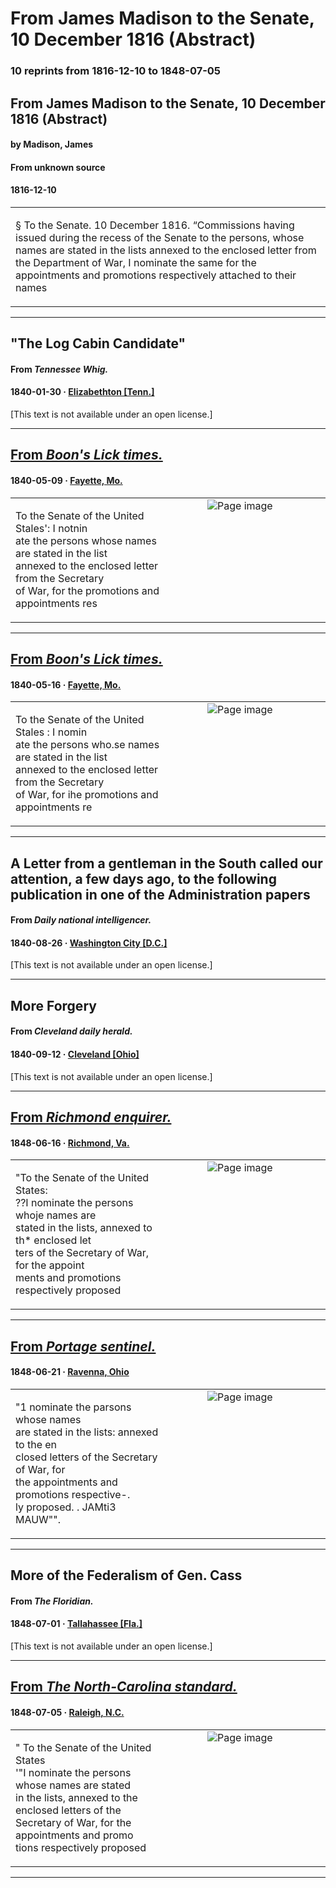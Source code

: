 
# From James Madison to the Senate, 10 December 1816 (Abstract)

### 10 reprints from 1816-12-10 to 1848-07-05

## From James Madison to the Senate, 10 December 1816 (Abstract)

#### by Madison, James

#### From unknown source

#### 1816-12-10

<table style="width: 100%;"><tr><td style="width: 50%">

§ To the Senate. 10 December 1816. “Commissions having issued during the recess of the Senate to the persons, whose names are stated in the lists annexed to the enclosed letter from the Department of War, I nominate the same for the appointments and promotions respectively attached to their names
</td></tr></table>

---

## "The Log Cabin Candidate"

#### From _Tennessee Whig._

#### 1840-01-30 &middot; [Elizabethton [Tenn.]](http://dbpedia.org/resource/Elizabethton%2C_Tennessee)

[This text is not available under an open license.]

---

## [From _Boon's Lick times._](https://www.loc.gov/resource/sn83016957/1840-05-09/ed-1/?sp=4)

#### 1840-05-09 &middot; [Fayette, Mo.](http://dbpedia.org/resource/Fayette%2C_Missouri)

<table style="width: 100%;"><tr><td style="width: 50%">

  
To the Senate of the United Stales&#x27;: I notnin  
ate the persons whose names are stated in the list  
annexed to the enclosed letter from the Secretary  
of War, for the promotions and appointments res
</td><td style="width: 50%; max-height: 75%; margin: auto; display: block;">
<img alt="Page image" src="https://tile.loc.gov/image-services/iiif/service:ndnp:mohi:batch_mohi_henri_ver01:data:sn83016957:0020029242A:1840050901:0032/pct:37.42526903148665,51.59607120933088,14.64726982861698,2.271332105586249/!600,600/0/default.jpg"/>
</td>
</tr></table>

---

## [From _Boon's Lick times._](https://www.loc.gov/resource/sn83016957/1840-05-16/ed-1/?sp=4)

#### 1840-05-16 &middot; [Fayette, Mo.](http://dbpedia.org/resource/Fayette%2C_Missouri)

<table style="width: 100%;"><tr><td style="width: 50%">

  
To the Senate of the United Stales : I nomin  
ate the persons who.se names are stated in the list  
annexed to the enclosed letter from the Secretary  
of War, for ihe promotions and appointments re
</td><td style="width: 50%; max-height: 75%; margin: auto; display: block;">
<img alt="Page image" src="https://tile.loc.gov/image-services/iiif/service:ndnp:mohi:batch_mohi_henri_ver01:data:sn83016957:0020029242A:1840051601:0036/pct:37.47016706443914,52.54781943381791,14.518695306284805,2.264728385615914/!600,600/0/default.jpg"/>
</td>
</tr></table>

---

## A Letter from a gentleman in the South called our attention, a few days ago, to the following publication in one of the Administration papers

#### From _Daily national intelligencer._

#### 1840-08-26 &middot; [Washington City [D.C.]](http://dbpedia.org/resource/Washington%2C_D.C.)

[This text is not available under an open license.]

---

## More Forgery

#### From _Cleveland daily herald._

#### 1840-09-12 &middot; [Cleveland [Ohio]](http://dbpedia.org/resource/Cleveland)

[This text is not available under an open license.]

---

## [From _Richmond enquirer._](https://www.loc.gov/resource/sn84024735/1848-06-16/ed-1/?sp=1)

#### 1848-06-16 &middot; [Richmond, Va.](http://dbpedia.org/resource/Richmond%2C_Virginia)

<table style="width: 100%;"><tr><td style="width: 50%">

  
&quot;To the Senate of the United States:  
??I nominate the persons whoje names are  
stated in the lists, annexed to th* enclosed let­  
ters of the Secretary of War, for the appoint­  
ments and promotions respectively proposed
</td><td style="width: 50%; max-height: 75%; margin: auto; display: block;">
<img alt="Page image" src="https://tile.loc.gov/image-services/iiif/service:ndnp:vi:batch_vi_blass_ver01:data:sn84024735:00415664308:1848061601:0212/pct:68.21659799882283,36.783363540971095,13.218559937217972,2.3561957454927023/!600,600/0/default.jpg"/>
</td>
</tr></table>

---

## [From _Portage sentinel._](https://www.loc.gov/resource/sn83035101/1848-06-21/ed-1/?sp=1)

#### 1848-06-21 &middot; [Ravenna, Ohio](http://dbpedia.org/resource/Ravenna%2C_Ohio)

<table style="width: 100%;"><tr><td style="width: 50%">

  
&quot;1 nominate the parsons whose names  
are stated in the lists: annexed to the en  
closed letters of the Secretary of War, for  
the appointments and promotions respective-.  
ly proposed. . JAMti3 MAUW&quot;&quot;. 
</td><td style="width: 50%; max-height: 75%; margin: auto; display: block;">
<img alt="Page image" src="https://tile.loc.gov/image-services/iiif/service:ndnp:ohi:batch_ohi_gann_ver01:data:sn83035101:00296027042:1848062101:0764/pct:69.51662069966613,72.77841561423651,12.556249092756568,2.675086107921929/!600,600/0/default.jpg"/>
</td>
</tr></table>

---

## More of the Federalism of Gen. Cass

#### From _The Floridian._

#### 1848-07-01 &middot; [Tallahassee [Fla.]](http://dbpedia.org/resource/Tallahassee%2C_Florida)

[This text is not available under an open license.]

---

## [From _The North-Carolina standard._](https://www.loc.gov/resource/sn85042147/1848-07-05/ed-1/?sp=1)

#### 1848-07-05 &middot; [Raleigh, N.C.](http://dbpedia.org/resource/Raleigh%2C_North_Carolina)

<table style="width: 100%;"><tr><td style="width: 50%">

  
&quot; To the Senate of the United States  
&#x27;&quot;I nominate the persons whose names are stated  
in the lists, annexed to the enclosed letters of the  
Secretary of War, for the appointments and promo­  
tions respectively proposed
</td><td style="width: 50%; max-height: 75%; margin: auto; display: block;">
<img alt="Page image" src="https://tile.loc.gov/image-services/iiif/service:ndnp:ncu:batch_ncu_alligator_ver01:data:sn85042147:00296022615:1848070501:0321/pct:48.97475240619333,38.944244223023105,15.232249965127632,2.3213907144371424/!600,600/0/default.jpg"/>
</td>
</tr></table>

---

